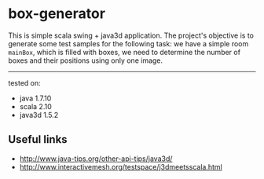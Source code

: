 box-generator
=============

This is simple scala swing + java3d application.
The project's objective is to generate some test samples for the following task:
we have a simple room ``mainBox``, which is filled with boxes, we need to determine the number of boxes and their positions 
using only one image.
_______________

tested on: 
* java 1.7.10
* scala 2.10
* java3d 1.5.2

Useful links
------------
* http://www.java-tips.org/other-api-tips/java3d/
* http://www.interactivemesh.org/testspace/j3dmeetsscala.html
